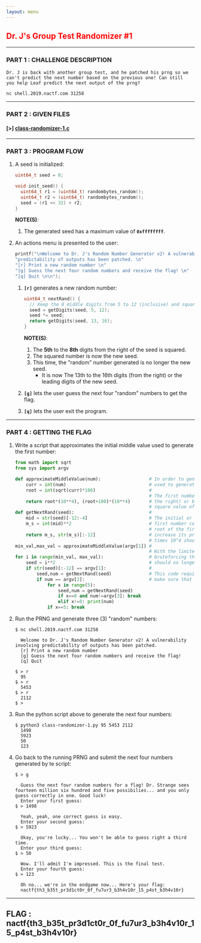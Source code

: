 ```yaml
---
layout: menu
---
```


## <span style="color:red">Dr. J's Group Test Randomizer #1</span>

---

### PART 1 : CHALLENGE DESCRIPTION

```
Dr. J is back with another group test, and he patched his prng so we 
can't predict the next number based on the previous one! Can still 
you help Leaf predict the next output of the prng?

nc shell.2019.nactf.com 31258
```

---

### PART 2 : GIVEN FILES

#### __[>]__ [class-randomizer-1.c](./files/class-randomizer-1.c)

---

### PART 3 : PROGRAM FLOW

1. A seed is initialized:
   ```c
   uint64_t seed = 0;

   void init_seed() {
     uint64_t r1 = (uint64_t) randombytes_random();
     uint64_t r2 = (uint64_t) randombytes_random();
     seed = (r1 << 32) + r2;
   }
   ```
   __NOTE(S)__:
   1. The generated seed has a maximum value of __`0xffffffff`__.

2. An actions menu is presented to the user:
   ```c
   printf("\nWelcome to Dr. J's Random Number Generator v2! A vulnerability involving "
   "predictability of outputs has been patched. \n"
   "[r] Print a new random number \n"
   "[g] Guess the next four random numbers and receive the flag! \n"
   "[q] Quit \n\n");
   ```
   1. __`[r]`__ generates a new random number:
      ```c
      uint64_t nextRand() {
        // Keep the 8 middle digits from 5 to 12 (inclusive) and square.
        seed = getDigits(seed, 5, 12);
        seed *= seed;
        return getDigits(seed, 13, 16);
      }
      ```
      __NOTE(S)__:
      1. The __5th__ to the __8th__ digits from the right of the seed is squared.
      2. The squared number is now the new seed.
      3. This time, the "random" number generated is no longer the new seed. 
         - It is now The 13th to the 16th digits (from the right) or the leading digits of the new seed.

   2. __`[g]`__ lets the user guess the next four "random" numbers to get the flag.

   3. __`[q]`__ lets the user exit the program.

---

### PART 4 : GETTING THE FLAG

1. Write a script that approximates the initial middle value used to generate the first number:
   ```py
   from math import sqrt
   from sys import argv
   
   def approximateMiddleValue(num):                  # In order to generate the next "random" numbers, the seed
       curr = int(num)                               # used to generate the first number should be known.
       root = int(sqrt(curr)*100)                    #
                                                     # The first number generated is the 13th-16th digits (from 
       return root*(10**4), (root+100)*(10**4)       # the right) or basically the leading digits of the middle
                                                     # square value of the initial or current seed.
   def getNextRand(seed):                            #
       mid = str(seed)[-12:-4]                       # The initial or seed's middle value used to generate the
       m_s = int(mid)**2                             # first number could be approximated by taking the square
                                                     # root of the first number multiplied by a hundred to 
       return m_s, str(m_s)[:-12]                    # increase its precision then rounding it down. All this
                                                     # times 10^4 should be quite near the initial seed value.          
   min_val,max_val = approximateMiddleValue(argv[1]) #
                                                     # With the limited number of middle values to work with,
   for i in range(min_val, max_val):                 # bruteforcing the initial seed and generating new numbers
       seed = i**2                                   # should no longer be a problem.  
       if str(seed)[:-12] == argv[1]:                #
           seed,num = getNextRand(seed)              # This code requires three succeeding numbers generated to       
           if num == argv[2]:                        # make sure that the program returns accurate results.       
               for x in range(5):                     
                   seed,num = getNextRand(seed)               
                   if x==0 and num!=argv[3]: break   
                   elif x!=0: print(num)
               if x==5: break   
   ```
2. Run the PRNG and generate three (3) "random" numbers:
   ```console
   $ nc shell.2019.nactf.com 31258

     Welcome to Dr. J's Random Number Generator v2! A vulnerability involving predictability of outputs has been patched. 
     [r] Print a new random number 
     [g] Guess the next four random numbers and receive the flag! 
     [q] Quit

   $ > r
     95
   $ > r
     5453
   $ > r
     2112
   $ >
   ```

3. Run the python script above to generate the next four numbers:
   ```console
   $ python3 class-randomizer-1.py 95 5453 2112
     1498
     5923
     50
     123
   ```

4. Go back to the running PRNG and submit the next four numbers generated by te script:
   ```console
   $ > g
     
     Guess the next four random numbers for a flag! Dr. Strange sees fourteen million six hundred and five possibilies... and you only guess correctly in one. Good luck!
     Enter your first guess:
   $ > 1498

     Yeah, yeah, one correct guess is easy.
     Enter your second guess:
   $ > 5923

     Okay, you're lucky... You won't be able to guess right a third time.
     Enter your third guess:
   $ > 50

     Wow. I'll admit I'm impressed. This is the final test. 
     Enter your fourth guess:
   $ > 123
 
     Oh no... we're in the endgame now... Here's your flag:
     nactf{th3_b35t_pr3d1ct0r_0f_fu7ur3_b3h4v10r_15_p4st_b3h4v10r}

   ```

---

## FLAG : __nactf{th3_b35t_pr3d1ct0r_0f_fu7ur3_b3h4v10r_15_p4st_b3h4v10r}__

